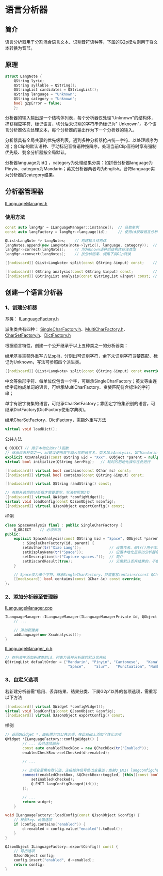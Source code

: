 # 语言分析器

## 简介

语言分析器用于分割混合语言文本、识别音符语种等，下属的G2p模块则用于将文本转换为音节。

## 原理

```c++
struct LangNote {
    QString lyric;
    QString syllable = QString();
    QStringList candidates = QStringList();
    QString language = "Unknown";
    QString category = "Unknown";
    bool g2pError = false;
    };
```

分析器的输入输出是一个结构体列表，每个分析器仅处理"Unknown"的结构体，捕获相应字符、标记语言，切分后未识别的字符串仍标记为"
Unknown"。多个语言分析器依次处理文本，每个分析器的输出作为下一个分析器的输入。

分析器具有全局共享的优先级列表，遇到多种分析器抢占统一字符、以处理顺序为准；各Clip的默认语种、手动标记音符语种按降序，处理当前Clip音符时享有强制优先级、剩余分析器按全局默认。

分析器language为id()
，category为处理结果分类：如拼音分析器language为Pinyin、category为Mandarin；英文分析器两者均为English。音符language实为分析器的category结果。

## 分析器管理器

[ILanguageManager.h](../src/LangMgr/ILanguageManager.h)

### 使用方法

```c++
const auto langMgr = ILanguageManager::instance();  // 获取单例
const auto langFactory = langMgr->language(id);     // 使用id获取语言分析器

QList<LangNote *> langNotes;    // 构建输入结构体
langNotes.append(new LangNote(note->lyric(), language, category));  // language、category可选，默认为Unknown
langMgr->correct(langNotes);    // 为Unknown语种的结构体标注类型
langMgr->convert(langNotes);    // 按分析结果、调用下属G2p转换

[[nodiscard]] QList<LangNote> split(const QString &input) const;    // 将混合语言的文本拆分为QList<LangNote>并标记语种、分类

[[nodiscard]] QString analysis(const QString &input) const;         // 分析语种
[[nodiscard]] QStringList analysis(const QStringList &input) const; // 分析语种
```

## 创建一个语言分析器

### 1、创建分析器

基类： [ILanguageFactory.h](../src/LangMgr/ILanguageFactory.h)

派生类共有四种： [SingleCharFactory.h](../src/LangMgr/LangAnalysis/BaseFactory/SingleCharFactory.h)、[MultiCharFactory.h](../src/LangMgr/LangAnalysis/BaseFactory/MultiCharFactory.h)、[CharSetFactory.h](../src/LangMgr/LangAnalysis/BaseFactory/CharSetFactory.h)、[DictFactory.h](../src/LangMgr/LangAnalysis/BaseFactory/DictFactory.h)

根据语言特性，创建一个公开继承于以上五种类之一的分析器类：

继承基类需额外重写方法split，分割出可识别字符，余下未识别字符贪婪匹配、标记为Unknown，写法可参照四个派生类。

```c++
[[nodiscard]] QList<LangNote> split(const QString &input) const override;
```

中文等象形字符、每单位仅包含一个字，可继承SingleCharFactory；英文等由连续字母构成单词的语言，可继承MultiCharFactory、贪婪匹配符合标注的字符串；

单字有限字符集的语言，可继承CharSetFactory；靠固定字符集识别的语言，可继承DictFactory(DictFactory使用字典树)。

继承CharSetFactory、DictFactory，需额外重写方法

```c++
virtual void loadDict();
```

公共方法

```c++
Q_OBJECT // 用于本地化的tr()函数
// 继承自五种类之一，id建议使用首字母大写的语言名、类名加上Analysis，如"Mandarin"、"Pinyin"、"English"。
explicit XxxAnalysis(const QString &id = "Xxx", QObject *parent = nullptr): XxxFactory(id, parent) {};
virtual bool initialize(QString &errMsg);   // 耗时的初始化操作在此进行

[[nodiscard]] virtual bool contains(const QChar &c) const;              // 单字类型语言使用
[[nodiscard]] virtual bool contains(const QString &input) const;        // 字母语言使用

[[nodiscard]] virtual QString randString() const;                       // 随机生成本语言的单个字符串(象形文字为一个，字母语言为一个单词)

// 有额外选项的分析器才需要重写，写法参照第3节
[[nodiscard]] virtual QWidget *configWidget();                         
virtual void loadConfig(const QJsonObject &config);
[[nodiscard]] virtual QJsonObject exportConfig() const;
```

样例

```c++
class SpaceAnalysis final : public SingleCharFactory {
    Q_OBJECT    // 必须声明
public:
    explicit SpaceAnalysis(const QString &id = "Space", QObject *parent = nullptr)
        : SingleCharFactory(id, parent) {
        setAuthor(tr("Xiao Lang"));             // 设置作者、带tr()用于本地化
        setDisplayName(tr("Space"));            // 设置本地化显示的分析器名称
        setDescription(tr("Capture spaces."));  // 简介
        setDiscardResult(true);                 // 无需默认丢弃结果的，不做设置
    }

    // Space仅为单个字符，继承SingleCharFactory，只需重写contains(const QChar &c)方法。
    [[nodiscard]] bool contains(const QChar &c) const override;
};
```

### 2、添加分析器至管理器

[ILanguageManager.cpp](../src/LangMgr/ILanguageManager.cpp)

```c++
ILanguageManager::ILanguageManager(ILanguageManagerPrivate &d, QObject *parent){
    // ...
    
    // 添加新建类
    addLanguage(new XxxAnalysis());
}
```

[ILanguageManager_p.h](../src/LangMgr/ILanguageManager_p.h)

```c++
// 在列表中添加新建类的id，列表为语种分析器的默认优先级
QStringList defaultOrder = {"Mandarin", "Pinyin", "Cantonese",   "Kana",   "Romaji",    "English",
                             "Space",    "Slur",   "Punctuation", "Number", "Linebreak", "Unknown"};
```

### 3、自定义选项

若新建分析器需“启用、丢弃结果、结果分类、下属G2p”以外的各项选项，需重写以下方法

```c++
[[nodiscard]] virtual QWidget *configWidget();                         
virtual void loadConfig(const QJsonObject &config);
[[nodiscard]] virtual QJsonObject exportConfig() const;
```

样例

```c++
// 返回QWidget *，面板需包含公共选项、在此基础上添加个性化选项
QWidget *ILanguageFactory::configWidget() {
        // ... 公共选项部分
        const auto enabledCheckBox = new QCheckBox(tr("Enabled"));
        enabledCheckBox->setChecked(d->enabled);

        // ...
        
        // 选项变量需有默认值、连接控件信号修改变量值；发射Q_EMIT langConfigChanged(id())信号，用于更新持久化设置。
        connect(enabledCheckBox, &QCheckBox::toggled, [this](const bool &checked) {
            setEnabled(checked);
            Q_EMIT langConfigChanged(id());
        });

        // ...
        return widget;
    }
    
void ILanguageFactory::loadConfig(const QJsonObject &config) {
    // 校验key、设置选项
    if (config.contains("enabled")) {
        d->enabled = config.value("enabled").toBool();
    }
}

QJsonObject ILanguageFactory::exportConfig() const {
    // 导出选项
    QJsonObject config;
    config.insert("enabled", d->enabled);
    return config;
}
```
